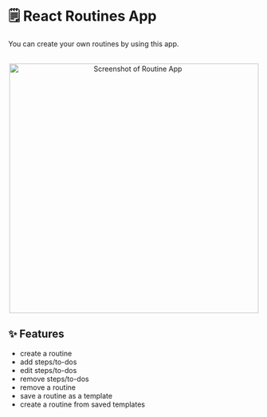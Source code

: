 # 🗒️ React Routines App

You can create your own routines by using this app.
<br />
<br />

<div align="center">
    <img alt="Screenshot of Routine App" width="500px" src="https://user-images.githubusercontent.com/50209542/115778766-3309d080-a3c8-11eb-94dd-35bd8e31000d.PNG"/>
</div>

## ✨ Features

- create a routine
- add steps/to-dos
- edit steps/to-dos
- remove steps/to-dos
- remove a routine
- save a routine as a template
- create a routine from saved templates